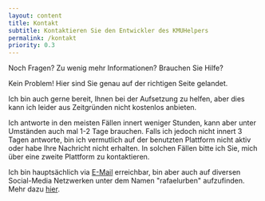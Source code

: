 ```yaml
---
layout: content
title: Kontakt
subtitle: Kontaktieren Sie den Entwickler des KMUHelpers
permalink: /kontakt
priority: 0.3
---
```


Noch Fragen? Zu wenig mehr Informationen? Brauchen Sie Hilfe?

Kein Problem! Hier sind Sie genau auf der richtigen Seite gelandet.

Ich bin auch gerne bereit, Ihnen bei der Aufsetzung zu helfen, aber dies kann ich leider aus Zeitgründen nicht kostenlos anbieten.

Ich antworte in den meisten Fällen innert weniger Stunden, kann aber unter Umständen auch mal 1-2 Tage brauchen. Falls ich jedoch nicht innert 3 Tagen antworte, bin ich vermutlich auf der benutzten Plattform nicht aktiv oder habe Ihre Nachricht nicht erhalten. In solchen Fällen bitte ich Sie, mich über eine zweite Plattform zu kontaktieren.

Ich bin hauptsächlich via [E-Mail](mailto:kmuhelper@rafaelurben.ch) erreichbar, bin aber auch auf diversen Social-Media Netzwerken unter dem Namen "rafaelurben" aufzufinden. Mehr dazu [hier](https://rafaelurben.ch/contact).
